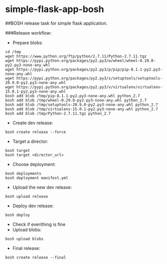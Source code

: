 # simple-flask-app-bosh
##BOSH release task for simple flask application.

###Release workflow:

- Prepare blobs:
```
cd /tmp
wget https://www.python.org/ftp/python/2.7.11/Python-2.7.11.tgz
wget https://pypi.python.org/packages/py2.py3/w/wheel/wheel-0.29.0-py2.py3-none-any.whl
wget https://pypi.python.org/packages/py2.py3/p/pip/pip-8.1.1-py2.py3-none-any.whl
wget https://pypi.python.org/packages/py2.py3/s/setuptools/setuptools-20.9.0-py2.py3-none-any.whl
wget https://pypi.python.org/packages/py2.py3/v/virtualenv/virtualenv-15.0.1-py2.py3-none-any.whl
bosh add blob /tmp/pip-8.1.1-py2.py3-none-any.whl python_2.7
bosh add blob /tmp/wheel-0.29.0-py2.py3-none-any.whl python_2.7
bosh add blob /tmp/setuptools-20.9.0-py2.py3-none-any.whl python_2.7
bosh add blob /tmp/virtualenv-15.0.1-py2.py3-none-any.whl python_2.7
bosh add blob /tmp/Python-2.7.11.tgz python_2.7
```
- Create dev release:
```
bosh create release --force
```
- Target a director:
```
bosh target
bosh target <director_url>
```
- Choose deployment:
```
bosh deployments
bosh deployment manifest.yml
```
- Upload the new dev release:
```
bosh upload release
```
- Deploy dev release:
```
bosh deploy
```
- Check if everithing is fine
- Upload blobs:
```
bosh upload blobs
```
- Final release:
```
bosh create release --final
```
